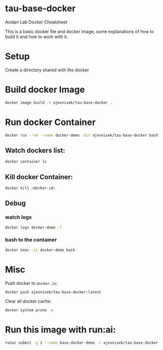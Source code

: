 # tau-base-docker
Avidan Lab Docker Cheatsheet

This is a basic docker file and docker image, some explanations of how to 
build it and how to work with it.



# Setup
Create a directory shared with the docker

# Build docker Image
```bash
docker image build -t ajevnisek/tau-base-docker .
```

# Run docker Container
```bash
docker run --rm --name docker-demo -dit ajevnisek/tau-base-docker bash
```

## Watch dockers list:
```bash
docker container ls
```

## Kill docker Container:
```bash
docker kill <docker-id>
```

## Debug
### watch logs
```bash
docker logs docker-demo -f
```

### bash to the container
```bash
docker exec -it docker-demo bash
```


# Misc

Push docker to `docker.io`:
```bash
docker push ajevnisek/tau-base-docker:latest
```

Clear all docker cache:
```bash
docker system prune -a
```

# Run this image with run:ai:
```bash
runai submit -g 1 --name base-docker-demo -i ajevnisek/tau-base-docker --pvc=storage:/storage
```